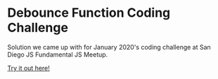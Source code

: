# Debounce Function Coding Challenge

Solution we came up with for January 2020's coding challenge at San Diego JS Fundamental JS Meetup.

[Try it out here!](https://simonprickett.dev/debounce-function-coding-challenge/)
